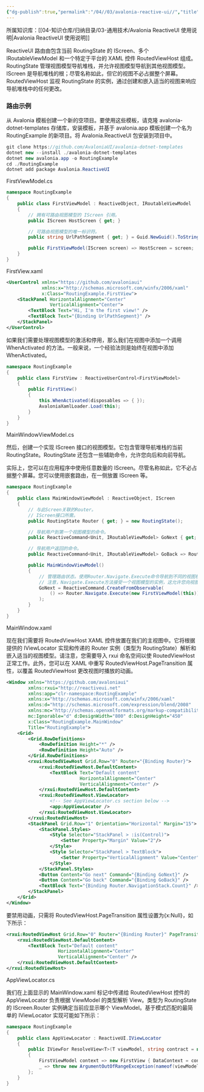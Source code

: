 ```yaml
---
{"dg-publish":true,"permalink":"/04//03/avalonia-reactive-ui//","title":"路由","tags":["avalonia","dotnet","MVVM","ReactiveUI","WPF"]}
---
```



所属知识库：[[04-知识仓库/归纳目录/03-通用技术/Avalonia ReactiveUI 使用说明\|Avalonia ReactiveUI 使用说明]]

ReactiveUI 路由由包含当前 RoutingState 的 IScreen、多个 IRoutableViewModel 和一个特定于平台的 XAML 控件 RoutedViewHost 组成。RoutingState 管理视图模型导航堆栈，并允许视图模型导航到其他视图模型。IScreen 是导航堆栈的根；尽管名称如此，但它的视图不必占据整个屏幕。RoutedViewHost 监视 RoutingState 的实例，通过创建和嵌入适当的视图来响应导航堆栈中的任何更改。

### 路由示例

从 Avalonia 模板创建一个新的空项目。要使用这些模板，请克隆 avalonia-dotnet-templates 存储库，安装模板，并基于 avalonia.app 模板创建一个名为 RoutingExample 的新项目。将 Avalonia.ReactiveUI 包安装到项目中。

```csharp
git clone https://github.com/AvaloniaUI/avalonia-dotnet-templates
dotnet new --install ./avalonia-dotnet-templates
dotnet new avalonia.app -o RoutingExample
cd ./RoutingExample
dotnet add package Avalonia.ReactiveUI
```

FirstViewModel.cs

```csharp
namespace RoutingExample
{
    public class FirstViewModel : ReactiveObject, IRoutableViewModel
    {
        // 拥有可路由视图模型的 IScreen 引用。
        public IScreen HostScreen { get; }

        // 可路由视图模型的唯一标识符。
        public string UrlPathSegment { get; } = Guid.NewGuid().ToString().Substring(0, 5);

        public FirstViewModel(IScreen screen) => HostScreen = screen;
    }
}
```

FirstView.xaml

```xml
<UserControl xmlns="https://github.com/avaloniaui"
             xmlns:x="http://schemas.microsoft.com/winfx/2006/xaml"
             x:Class="RoutingExample.FirstView">
    <StackPanel HorizontalAlignment="Center"
                VerticalAlignment="Center">
        <TextBlock Text="Hi, I'm the first view!" />
        <TextBlock Text="{Binding UrlPathSegment}" />
    </StackPanel>
</UserControl>
```

如果我们需要处理视图模型的激活和停用，那么我们在视图中添加一个调用 WhenActivated 的方法。一般来说，一个经验法则是始终在视图中添加 WhenActivated。

```csharp
namespace RoutingExample
{
    public class FirstView : ReactiveUserControl<FirstViewModel>
    {
        public FirstView()
        {
            this.WhenActivated(disposables => { });
            AvaloniaXamlLoader.Load(this);
        }
    }
}
```

MainWindowViewModel.cs

然后，创建一个实现 IScreen 接口的视图模型。它包含管理导航堆栈的当前 RoutingState。RoutingState 还包含一些辅助命令，允许您向后和向前导航。

实际上，您可以在应用程序中使用任意数量的 IScreen。尽管名称如此，它不必占据整个屏幕。您可以使用嵌套路由，在一侧放置 IScreen 等。

```csharp
namespace RoutingExample
{
    public class MainWindowViewModel : ReactiveObject, IScreen
    {
        // 与此Screen关联的Router。
        // IScreen接口所需。
        public RoutingState Router { get; } = new RoutingState();

        // 导航用户到第一个视图模型的命令。
        public ReactiveCommand<Unit, IRoutableViewModel> GoNext { get; }

        // 导航用户返回的命令。
        public ReactiveCommand<Unit, IRoutableViewModel> GoBack => Router.NavigateBack;

        public MainWindowViewModel()
        {
            // 管理路由状态。使用Router.Navigate.Execute命令导航到不同的视图模型。
            // 注意，Navigate.Execute方法接受一个视图模型的实例，这允许您向视图模型传递参数，或者重用现有的视图模型。
            GoNext = ReactiveCommand.CreateFromObservable(
                () => Router.Navigate.Execute(new FirstViewModel(this))
            );
        }
    }
}
```

MainWindow.xaml

现在我们需要将 RoutedViewHost XAML 控件放置在我们的主视图中。它将根据提供的 IViewLocator 实现和传递的 Router 实例（类型为 RoutingState）解析和嵌入适当的视图模型。请注意，您需要导入 rxui 命名空间以使 RoutedViewHost 正常工作。此外，您可以在 XAML 中重写 RoutedViewHost.PageTransition 属性，以覆盖 RoutedViewHost 更改视图时播放的动画。

```xml
<Window xmlns="https://github.com/avaloniaui"
        xmlns:rxui="http://reactiveui.net"
        xmlns:app="clr-namespace:RoutingExample"
        xmlns:x="http://schemas.microsoft.com/winfx/2006/xaml"
        xmlns:d="http://schemas.microsoft.com/expression/blend/2008"
        xmlns:mc="http://schemas.openxmlformats.org/markup-compatibility/2006"
        mc:Ignorable="d" d:DesignWidth="800" d:DesignHeight="450"
        x:Class="RoutingExample.MainWindow"
        Title="RoutingExample">
    <Grid>
        <Grid.RowDefinitions>
            <RowDefinition Height="*" />
            <RowDefinition Height="Auto" />
        </Grid.RowDefinitions>
        <rxui:RoutedViewHost Grid.Row="0" Router="{Binding Router}">
            <rxui:RoutedViewHost.DefaultContent>
                <TextBlock Text="Default content"
                           HorizontalAlignment="Center"
                           VerticalAlignment="Center" />
            </rxui:RoutedViewHost.DefaultContent>
            <rxui:RoutedViewHost.ViewLocator>
                <!-- See AppViewLocator.cs section below -->
                <app:AppViewLocator />
            </rxui:RoutedViewHost.ViewLocator>
        </rxui:RoutedViewHost>
        <StackPanel Grid.Row="1" Orientation="Horizontal" Margin="15">
            <StackPanel.Styles>
                <Style Selector="StackPanel > :is(Control)">
                    <Setter Property="Margin" Value="2"/>
                </Style>
                <Style Selector="StackPanel > TextBlock">
                    <Setter Property="VerticalAlignment" Value="Center"/>
                </Style>
            </StackPanel.Styles>
            <Button Content="Go next" Command="{Binding GoNext}" />
            <Button Content="Go back" Command="{Binding GoBack}" />
            <TextBlock Text="{Binding Router.NavigationStack.Count}" />
        </StackPanel>
    </Grid>
</Window>
```

要禁用动画，只需将 RoutedViewHost.PageTransition 属性设置为{x:Null}，如下所示：

```xml
<rxui:RoutedViewHost Grid.Row="0" Router="{Binding Router}" PageTransition="{x:Null}">
    <rxui:RoutedViewHost.DefaultContent>
        <TextBlock Text="Default content"
                   HorizontalAlignment="Center"
                   VerticalAlignment="Center" />
    </rxui:RoutedViewHost.DefaultContent>
</rxui:RoutedViewHost>
```

AppViewLocator.cs

我们在上面显示的 MainWindow.xaml 标记中传递给 RoutedViewHost 控件的 AppViewLocator 负责根据 ViewModel 的类型解析 View。类型为 RoutingState 的 IScreen.Router 实例确定当前应显示哪个 ViewModel。基于模式匹配的最简单的 IViewLocator 实现可能如下所示：

``` csharp
namespace RoutingExample
{
    public class AppViewLocator : ReactiveUI.IViewLocator
    {
        public IViewFor ResolveView<T>(T viewModel, string contract = null) => viewModel switch
        {
            FirstViewModel context => new FirstView { DataContext = context },
            _ => throw new ArgumentOutOfRangeException(nameof(viewModel))
        };
    }
}
```
